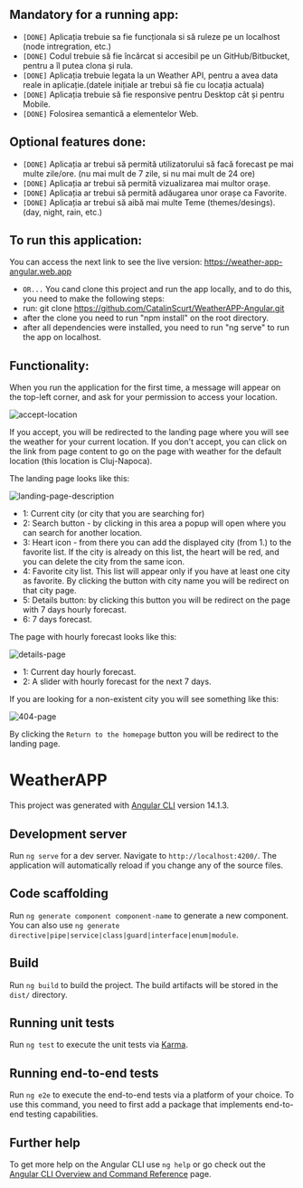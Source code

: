 ## Mandatory for a running app:

- `[DONE]` Aplicația trebuie sa fie funcționala si să ruleze pe un localhost (node intregration, etc.)
- `[DONE]` Codul trebuie să fie încărcat si accesibil pe un GitHub/Bitbucket, pentru a îl putea clona și rula.
- `[DONE]` Aplicația trebuie legata la un Weather API, pentru a avea data reale in aplicație.(datele inițiale ar trebui să fie cu locația actuala)
- `[DONE]` Aplicația trebuie să fie responsive pentru Desktop cât și pentru Mobile.
- `[DONE]` Folosirea semantică a elementelor Web.

## Optional features done:

- `[DONE]` Aplicația ar trebui să permită utilizatorului să facă forecast pe mai multe zile/ore. (nu mai mult de 7 zile, si nu mai mult de 24 ore)
- `[DONE]` Aplicația ar trebui să permită vizualizarea mai multor orașe.
- `[DONE]` Aplicația ar trebui să permită adăugarea unor orașe ca Favorite.
- `[DONE]` Aplicația ar trebui să aibă mai multe Teme (themes/desings). (day, night, rain, etc.)

## To run this application:

You can access the next link to see the live version: https://weather-app-angular.web.app
- `OR...`
You cand clone this project and run the app locally, and to do this, you need to make the following steps:
- run: git clone https://github.com/CatalinScurt/WeatherAPP-Angular.git
- after the clone you need to run "npm install" on the root directory.
- after all dependencies were installed, you need to run "ng serve" to run the app on localhost.

## Functionality:

When you run the application for the first time, a message will appear on the top-left corner, and ask for your permission to access your location. 

![accept-location](https://user-images.githubusercontent.com/72908672/231210430-8142f2e2-3535-4cc3-ab7b-b9f5f5fd7287.jpg)

If you accept, you will be redirected to the landing page where you will see the weather for your current location. If you don't accept, you can click on the link from page content to go on the page with weather for the default location (this location is Cluj-Napoca).

The landing page looks like this: 

![landing-page-description](https://user-images.githubusercontent.com/72908672/231210821-790bc320-1166-460f-9d3a-846a5d275089.jpg)

- 1: Current city (or city that you are searching for)
- 2: Search button - by clicking in this area a popup will open where you can search for another location.
- 3: Heart icon - from there you can add the displayed city (from 1.) to the favorite list. If the city is already on this list, the heart will be red, and you can delete the city from the same icon.
- 4: Favorite city list. This list will appear only if you have at least one city as favorite. By clicking the button with city name you will be redirect on that city page.
- 5: Details button: by clicking this button you will be redirect on the page with 7 days hourly forecast.
- 6: 7 days forecast.

The page with hourly forecast looks like this:

![details-page](https://user-images.githubusercontent.com/72908672/231210901-6398d80c-c255-44e1-bdfe-5b863dca408b.jpg)

- 1: Current day hourly forecast.
- 2: A slider with hourly forecast for the next 7 days.

If you are looking for a non-existent city you will see something like this:

![404-page](https://user-images.githubusercontent.com/72908672/231211165-760563ee-f2c6-434b-a2f6-96a2d101afba.jpg)

By clicking the `Return to the homepage` button you will be redirect to the landing page.


# WeatherAPP

This project was generated with [Angular CLI](https://github.com/angular/angular-cli) version 14.1.3.

## Development server

Run `ng serve` for a dev server. Navigate to `http://localhost:4200/`. The application will automatically reload if you change any of the source files.

## Code scaffolding

Run `ng generate component component-name` to generate a new component. You can also use `ng generate directive|pipe|service|class|guard|interface|enum|module`.

## Build

Run `ng build` to build the project. The build artifacts will be stored in the `dist/` directory.

## Running unit tests

Run `ng test` to execute the unit tests via [Karma](https://karma-runner.github.io).

## Running end-to-end tests

Run `ng e2e` to execute the end-to-end tests via a platform of your choice. To use this command, you need to first add a package that implements end-to-end testing capabilities.

## Further help

To get more help on the Angular CLI use `ng help` or go check out the [Angular CLI Overview and Command Reference](https://angular.io/cli) page.
